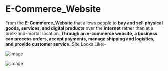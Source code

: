 # E-Commerce_Website


From the **E-Commerce_Website** that allows people to **buy and sell** **physical goods, services, and digital products** over the **internet** rather than at a brick-and-mortar location.
**Through an e-commerce website, a business can process orders, accept payments, manage shipping and logistics, and provide customer service.**
Site Looks Like:-

![image](https://github.com/user-attachments/assets/8f78647b-afdf-4ec0-91a1-1d33ad9d7cd4)




![image](https://github.com/user-attachments/assets/47a300ae-ce9b-4051-ba3c-d8c356af8682)

